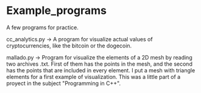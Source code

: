 # Example_programs
A few programs for practice. 

cc_analytics.py -> A program for visualize actual values of cryptocurrencies, like the bitcoin or the dogecoin.

mallado.py -> Program for visualize the elements of a 2D mesh by reading two archives .txt. First of them has the points in the mesh, and the second has the points that are included in every element. I put a mesh with triangle elements for a first example of visualization. This was a little part of a proyect in the subject "Programming in C++".
